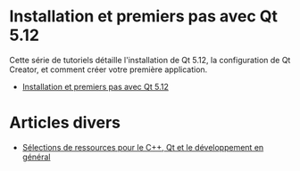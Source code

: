 
# Installation et premiers pas avec Qt 5.12

Cette série de tutoriels détaille l'installation de Qt 5.12, la configuration de Qt Creator, et comment créer votre première application.

- [Installation et premiers pas avec Qt 5.12](qtinstall/index.md)

# Articles divers

- [Sélections de ressources pour le C++, Qt et le développement en général](articles/ressources.md)
